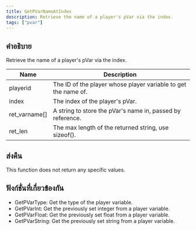 ```yaml
---
title: GetPVarNameAtIndex
description: Retrieve the name of a player's pVar via the index.
tags: ["pvar"]
---
```


## คำอธิบาย

Retrieve the name of a player's pVar via the index.

| Name          | Description                                                    |
| ------------- | -------------------------------------------------------------- |
| playerid      | The ID of the player whose player variable to get the name of. |
| index         | The index of the player's pVar.                                |
| ret_varname[] | A string to store the pVar's name in, passed by reference.     |
| ret_len       | The max length of the returned string, use sizeof().           |

## ส่งคืน

This function does not return any specific values.

## ฟังก์ชั่นที่เกี่ยวข้องกัน

- GetPVarType: Get the type of the player variable.
- GetPVarInt: Get the previously set integer from a player variable.
- GetPVarFloat: Get the previously set float from a player variable.
- GetPVarString: Get the previously set string from a player variable.
